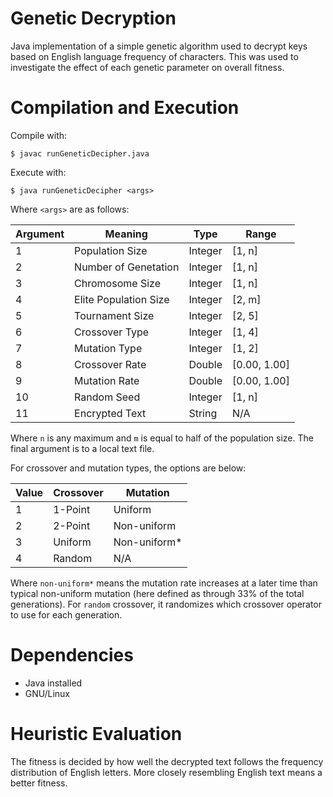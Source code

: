 # Genetic Decryption

Java implementation of a simple genetic algorithm used to decrypt keys based on English language frequency of characters. This was used to investigate the effect of each genetic parameter on overall fitness.

# Compilation and Execution

Compile with:

`$ javac runGeneticDecipher.java`

Execute with:

`$ java runGeneticDecipher <args>`

Where `<args>` are as follows:

| Argument | Meaning               | Type    | Range        |
| -------- | --------------------- | ------- | ------------ |
| 1        | Population Size       | Integer | [1, n]       |
| 2        | Number of Genetation  | Integer | [1, n]       |
| 3        | Chromosome Size       | Integer | [1, n]       |
| 4        | Elite Population Size | Integer | [2, m]       |
| 5        | Tournament Size       | Integer | [2, 5]       |
| 6        | Crossover Type        | Integer | [1, 4]       |
| 7        | Mutation Type         | Integer | [1, 2]       |
| 8        | Crossover Rate        | Double  | [0.00, 1.00] |
| 9        | Mutation Rate         | Double  | [0.00, 1.00] |
| 10       | Random Seed           | Integer | [1, n]       |
| 11       | Encrypted Text        | String  | N/A          |

Where `n` is any maximum and `m` is equal to half of the population size. The final argument is to a local text file.

For crossover and mutation types, the options are below:

| Value | Crossover | Mutation     |
| ------|-----------|------------- |
| 1     | 1-Point   | Uniform      |
| 2     | 2-Point   | Non-uniform  |
| 3     | Uniform   | Non-uniform* |
| 4     | Random    | N/A          |

Where `non-uniform*` means the mutation rate increases at a later time than typical non-uniform mutation (here defined as through 33% of the total generations). For `random` crossover, it randomizes which crossover operator to use for each generation.

# Dependencies

- Java installed
- GNU/Linux

# Heuristic Evaluation

The fitness is decided by how well the decrypted text follows the frequency distribution of English letters. More closely resembling English text means a better fitness.
